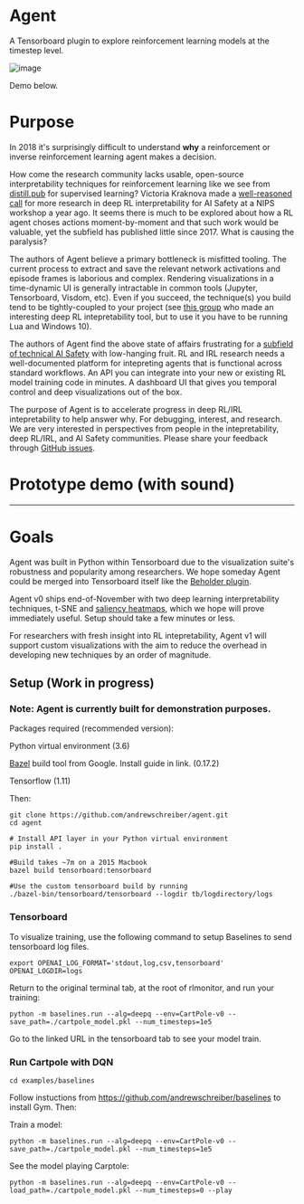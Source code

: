 # Agent

A Tensorboard plugin to explore reinforcement learning models at the timestep level.

![image](https://user-images.githubusercontent.com/1892071/46906219-61a5b700-cf00-11e8-8e6e-0c821f6ce81f.png)

Demo below.

# Purpose
In 2018 it's surprisingly difficult to understand **why** a reinforcement or inverse reinforcement learning agent makes a decision.

How come the research community lacks usable, open-source interpretability techniques for reinforcement learning like we see from [distill.pub](distill.pub) for supervised learning? Victoria Kraknova made a [well-reasoned call](https://www.youtube.com/watch?v=3HzIutdlpho) for more research in deep RL interpretability for AI Safety at a NIPS workshop a year ago. It seems there is much to be explored about how a RL agent choses actions moment-by-moment and that such work would be valuable, yet the subfield has published little  since 2017. What is causing the paralysis?

The authors of Agent believe a primary bottleneck is misfitted tooling. The current process to extract and save the relevant network activations and episode frames is laborious and complex. Rendering visualizations in a time-dynamic UI is generally intractable in common tools (Jupyter, Tensorboard, Visdom, etc). Even if you succeed, the technique(s) you build tend to be tightly-coupled to your project (see [this group](https://arxiv.org/pdf/1602.02658.pdf) who made an interesting deep RL intepretability tool, but to use it you have to be running Lua and Windows 10). 

The authors of Agent find the above state of affairs frustrating for a [subfield of technical AI Safety](https://medium.com/@deepmindsafetyresearch/building-safe-artificial-intelligence-52f5f75058f1) with low-hanging fruit. RL and IRL research needs a well-documented platform for intepreting agents that is functional across standard workflows. An API you can integrate into your new or existing RL model training code in minutes. A dashboard UI that gives you temporal control and deep visualizations out of the box.

The purpose of Agent is to accelerate progress in deep RL/IRL intepretability to help answer why. For debugging, interest, and research. We are very interested in perspectives from people in the intepretability, deep RL/IRL, and AI Safety communities. Please share your feedback through [GitHub issues](https://github.com/andrewschreiber/agent/issues/new).

# Prototype demo (with sound)

----


# Goals
Agent was built in Python within Tensorboard due to the visualization suite's robustness and popularity among researchers. We hope someday Agent could be merged into Tensorboard itself like the [Beholder plugin](https://github.com/tensorflow/tensorboard/pull/613).

Agent v0 ships end-of-November with two deep learning interpretability techniques, t-SNE and [saliency heatmaps](https://arxiv.org/abs/1711.00138), which we hope will prove immediately useful. Setup should take a few minutes or less. 

For researchers with fresh insight into RL intepretability, Agent v1 will support custom visualizations with the aim to reduce the overhead in developing new techniques by an order of magnitude. 


## Setup (Work in progress)
### Note: Agent is currently built for demonstration purposes.
Packages required (recommended version):

  Python virtual environment (3.6)

  [Bazel](https://docs.bazel.build/versions/master/install.html) build tool from Google. Install guide in link. (0.17.2)

  Tensorflow (1.11)
  
Then:

    git clone https://github.com/andrewschreiber/agent.git
    cd agent
    
    # Install API layer in your Python virtual environment
    pip install .

    #Build takes ~7m on a 2015 Macbook
    bazel build tensorboard:tensorboard
    
    #Use the custom tensorboard build by running
    ./bazel-bin/tensorboard/tensorboard --logdir tb/logdirectory/logs
    

### Tensorboard
To visualize training, use the following command to setup Baselines to
send tensorboard log files.

    export OPENAI_LOG_FORMAT='stdout,log,csv,tensorboard' OPENAI_LOGDIR=logs

Return to the original terminal tab, at the root of rlmonitor, and run your training:

    python -m baselines.run --alg=deepq --env=CartPole-v0 --save_path=./cartpole_model.pkl --num_timesteps=1e5

Go to the linked URL in the tensorboard tab to see your model train.

### Run Cartpole with DQN
    cd examples/baselines

Follow instuctions from https://github.com/andrewschreiber/baselines to
install Gym. Then:

Train a model:

    python -m baselines.run --alg=deepq --env=CartPole-v0 --save_path=./cartpole_model.pkl --num_timesteps=1e5

See the model playing Carptole:

    python -m baselines.run --alg=deepq --env=CartPole-v0 --load_path=./cartpole_model.pkl --num_timesteps=0 --play
